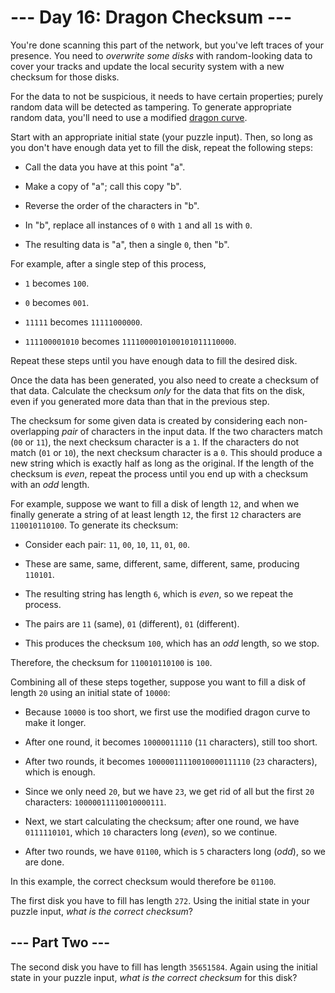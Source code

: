 # --- Day 16: Dragon Checksum ---

You're done scanning this part of the network, but you've left traces of your presence. You need to *overwrite some disks* with random-looking data to cover your tracks and update the local security system with a new checksum for those disks.

For the data to not be suspicious, it needs to have certain properties; purely random data will be detected as tampering. To generate appropriate random data, you'll need to use a modified [dragon curve](https://en.wikipedia.org/wiki/Dragon_curve).

Start with an appropriate initial state (your puzzle input). Then, so long as you don't have enough data yet to fill the disk, repeat the following steps:


 - Call the data you have at this point "a".

 - Make a copy of "a"; call this copy "b".

 - Reverse the order of the characters in "b".

 - In "b", replace all instances of `0` with `1` and all `1`s with `0`.

 - The resulting data is "a", then a single `0`, then "b".


For example, after a single step of this process,


 - `1` becomes `100`.

 - `0` becomes `001`.

 - `11111` becomes `11111000000`.

 - `111100001010` becomes `1111000010100101011110000`.


Repeat these steps until you have enough data to fill the desired disk.

Once the data has been generated, you also need to create a checksum of that data. Calculate the checksum *only* for the data that fits on the disk, even if you generated more data than that in the previous step.

The checksum for some given data is created by considering each non-overlapping *pair* of characters in the input data.  If the two characters match (`00` or `11`), the next checksum character is a `1`.  If the characters do not match (`01` or `10`), the next checksum character is a `0`. This should produce a new string which is exactly half as long as the original. If the length of the checksum is *even*, repeat the process until you end up with a checksum with an *odd* length.

For example, suppose we want to fill a disk of length `12`, and when we finally generate a string of at least length `12`, the first `12` characters are `110010110100`. To generate its checksum:


 - Consider each pair: `11`, `00`, `10`, `11`, `01`, `00`.

 - These are same, same, different, same, different, same, producing `110101`.

 - The resulting string has length `6`, which is *even*, so we repeat the process.

 - The pairs are `11` (same), `01` (different), `01` (different).

 - This produces the checksum `100`, which has an *odd* length, so we stop.


Therefore, the checksum for `110010110100` is `100`.

Combining all of these steps together, suppose you want to fill a disk of length `20` using an initial state of `10000`:


 - Because `10000` is too short, we first use the modified dragon curve to make it longer.

 - After one round, it becomes `10000011110` (`11` characters), still too short.

 - After two rounds, it becomes `10000011110010000111110` (`23` characters), which is enough.

 - Since we only need `20`, but we have `23`, we get rid of all but the first `20` characters: `10000011110010000111`.

 - Next, we start calculating the checksum; after one round, we have `0111110101`, which `10` characters long (*even*), so we continue.

 - After two rounds, we have `01100`, which is `5` characters long (*odd*), so we are done.


In this example, the correct checksum would therefore be `01100`.

The first disk you have to fill has length `272`. Using the initial state in your puzzle input, *what is the correct checksum*?

## --- Part Two ---

The second disk you have to fill has length `35651584`. Again using the initial state in your puzzle input, *what is the correct checksum* for this disk?

